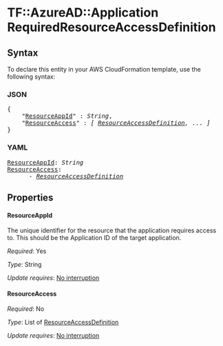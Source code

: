 # TF::AzureAD::Application RequiredResourceAccessDefinition

## Syntax

To declare this entity in your AWS CloudFormation template, use the following syntax:

### JSON

<pre>
{
    "<a href="#resourceappid" title="ResourceAppId">ResourceAppId</a>" : <i>String</i>,
    "<a href="#resourceaccess" title="ResourceAccess">ResourceAccess</a>" : <i>[ <a href="resourceaccessdefinition.md">ResourceAccessDefinition</a>, ... ]</i>
}
</pre>

### YAML

<pre>
<a href="#resourceappid" title="ResourceAppId">ResourceAppId</a>: <i>String</i>
<a href="#resourceaccess" title="ResourceAccess">ResourceAccess</a>: <i>
      - <a href="resourceaccessdefinition.md">ResourceAccessDefinition</a></i>
</pre>

## Properties

#### ResourceAppId

The unique identifier for the resource that the application requires access to. This should be the Application ID of the target application.

_Required_: Yes

_Type_: String

_Update requires_: [No interruption](https://docs.aws.amazon.com/AWSCloudFormation/latest/UserGuide/using-cfn-updating-stacks-update-behaviors.html#update-no-interrupt)

#### ResourceAccess

_Required_: No

_Type_: List of <a href="resourceaccessdefinition.md">ResourceAccessDefinition</a>

_Update requires_: [No interruption](https://docs.aws.amazon.com/AWSCloudFormation/latest/UserGuide/using-cfn-updating-stacks-update-behaviors.html#update-no-interrupt)


